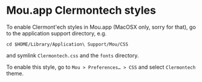 # Mou.app Clermontech styles

To enable Clermont'ech styles in Mou.app (MacOSX only, sorry for that), go to the application support directory, e.g.

	cd $HOME/Library/Application\ Support/Mou/CSS

and symlink `Clermontech.css` and the `fonts` directory.

To enable this style, go to `Mou > Preferences… > CSS` and select `Clermontech` theme.
